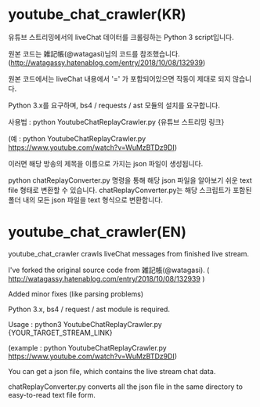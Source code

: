 # youtube_chat_crawler(KR)

유튜브 스트리밍에서의 liveChat 데이터를 크롤링하는 Python 3 script입니다.

원본 코드는 雑記帳(@watagasi)님의 코드를 참조했습니다. (http://watagassy.hatenablog.com/entry/2018/10/08/132939)

원본 코드에서는 liveChat 내용에서 '=' 가 포함되어있으면 작동이 제대로 되지 않습니다.

Python 3.x를 요구하며, bs4 / requests / ast 모듈의 설치를 요구합니다.

사용법 : python YoutubeChatReplayCrawler.py {유튜브 스트리밍 링크}

(예 : python YoutubeChatReplayCrawler.py https://www.youtube.com/watch?v=WuMzBTDz9DI)

이러면 해당 방송의 제목을 이름으로 가지는 json 파일이 생성됩니다.

python chatReplayConverter.py 명령을 통해 해당 json 파일을 알아보기 쉬운 text file 형태로 변환할 수 있습니다. chatReplayConverter.py는 해당 스크립트가 포함된 폴더 내의 모든 json 파일을 text 형식으로 변환합니다.

# youtube_chat_crawler(EN)
youtube_chat_crawler crawls liveChat messages from finished live stream.

I've forked the original source code from 雑記帳(@watagasi). ( http://watagassy.hatenablog.com/entry/2018/10/08/132939 )

Added minor fixes (like parsing problems)

Python 3.x, bs4 / request / ast module is required.

Usage : python3 YoutubeChatReplayCrawler.py {YOUR_TARGET_STREAM_LINK}

(example : python YoutubeChatReplayCrawler.py https://www.youtube.com/watch?v=WuMzBTDz9DI)

You can get a json file, which contains the live stream chat data.

chatReplayConverter.py converts all the json file in the same directory to easy-to-read text file form.
